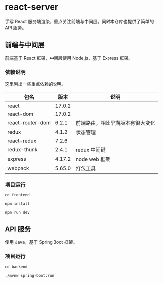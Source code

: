 # react-server

手写 React 服务端渲染，重点关注前端与中间层。同时本仓库也提供了简单的 API 服务。

## 前端与中间层

前端基于 React 框架，中间层使用 Node.js，基于 Express 框架。

### 依赖说明

这里列出一些重点依赖的说明。

| 包名             | 版本   | 说明                             |
| ---------------- | ------ | -------------------------------- |
| react            | 17.0.2 |                                  |
| react-dom        | 17.0.2 |                                  |
| react-router-dom | 6.2.1  | 前端路由，相比早期版本有很大变化 |
| redux            | 4.1.2  | 状态管理                         |
| react-redux      | 7.2.6  |                                  |
| redux-thunk      | 2.4.1  | redux 中间键                     |
| express          | 4.17.2 | node web 框架                    |
| webpack          | 5.65.0 | 打包工具                         |

### 项目运行

```
cd frontend

npm install

npm run dev
```

## API 服务

使用 Java，基于 Spring Boot 框架。

### 项目运行

```
cd backend

./mvnw spring-boot:run
```

